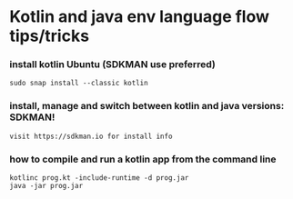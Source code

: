 # Kotlin and java env language flow tips/tricks
### install kotlin Ubuntu (SDKMAN use preferred)
```
sudo snap install --classic kotlin
```

### install, manage and switch between kotlin and java versions: SDKMAN!
```
visit https://sdkman.io for install info
```

### how to compile and run a kotlin app from the command line
```
kotlinc prog.kt -include-runtime -d prog.jar
java -jar prog.jar
```
